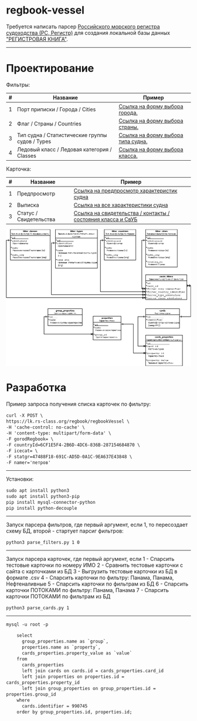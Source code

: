 # regbook-vessel

Требуется написать парсер [Российского морского регистра судоходства (РС, Регистр)](https://rs-class.org/ru/register/about/)
для создания локальной базы данных ["РЕГИСТРОВАЯ КНИГА"](https://lk.rs-class.org/regbook/regbookVessel).

---
# Проектирование

Фильтры:

| # | Название                                        | Пример                                                                                                      |
|---|-------------------------------------------------|-------------------------------------------------------------------------------------------------------------|
| 1 | Порт приписки / Города / Cities                 | [Ссылка на форму выбора города.](https://lk.rs-class.org/regbook/getDictionary2?d=gorodRegbook&f=formfield) |
| 2 | Флаг / Страны / Countries                       | [Ссылка на форму выбора страны.](https://lk.rs-class.org/regbook/getDictionary2?d=countryId&f=formfield)    |
| 3 | Тип судна / Статистические группы судов / Types | [Ссылка на форму выбора типа судна.](https://lk.rs-class.org/regbook/getDictionary2?d=statgr&f=formfield)   |
| 4 | Ледовый класс / Ледовая категория / Classes     | [Ссылка на форму выбора класса.](https://lk.rs-class.org/regbook/getDictionary2?d=icecat&f=formfield)       |

Карточка:

| #  | Название               | Пример                                                                                                                  |
|----|------------------------|-------------------------------------------------------------------------------------------------------------------------|
| 1  | Предпросмотр           | [Ссылка на предпросмотр характеристик судна](https://lk.rs-class.org/regbook/vessel?fleet_id=994121)                    |
| 2  | Выписка                | [Ссылка на все характеристики судна](https://lk.rs-class.org/regbook/vessel?fleet_id=1017605&a=print)                   |
| 3  | Статус / Свидетельства | [Ссылка на свидетельства / контакты / состояния класса и СвУБ](https://lk.rs-class.org/regbook/status?fleet_id=1017605) |

![Схема БД](schema.png?raw=true "Схема БД")

# Разработка

Пример запроса получения списка карточек по фильтру:

```
curl -X POST \
https://lk.rs-class.org/regbook/regbookVessel \
-H 'cache-control: no-cache' \
-H 'content-type: multipart/form-data' \
-F gorodRegbook= \
-F countryId=6CF1E5F4-2B6D-4DC6-836B-287154684870 \
-F icecat= \
-F statgr=47488F18-691C-AD5D-0A1C-9EA637E43848 \
-F namer='петров'
```

---

Установки:

```
sudo apt install python3
sudo apt install python3-pip
pip install mysql-connector-python
pip install python-decouple
```

---

Запуск парсера фильтров, где первый аргумент, если 1, то пересоздает схему БД, второй - стартует парсиг фильтров:

```
python3 parse_filters.py 1 0
```

---

Запуск парсера карточек, где первый аргумент, если
1 - Спарсить тестовые карточки по номеру ИМО
2 - Сравнить тестовые карточки с сайта с карточками из БД
3 - Выгрузить тестовые карточки из БД в формате .csv
4 - Спарсить карточки по фильтру: Панама, Панама, Нефтеналивные
5 - Спарсить карточки по фильтрам из БД
6 - Спарсить карточки ПОТОКАМИ по фильтру: Панама, Панама
7 - Спарсить карточки ПОТОКАМИ по фильтрам из БД

```
python3 parse_cards.py 1
```

---

```
mysql -u root -p
```

```mysql
    select
      group_properties.name as `group`,
      properties.name as `property`,
      cards_properties.property_value as `value`
    from
      cards_properties
      left join cards on cards.id = cards_properties.card_id
      left join properties on properties.id = cards_properties.property_id
      left join group_properties on group_properties.id = properties.group_id
    where
      cards.identifier = 990745
    order by group_properties.id, properties.id;



```
